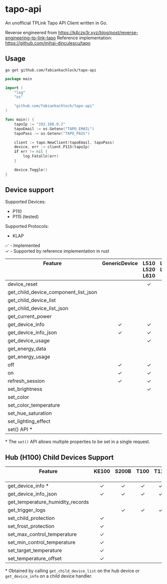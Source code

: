 # tapo-api

An unofficial TPLink Tapo API Client written in Go.

Reverse engineered from https://k4czp3r.xyz/blog/post/reverse-engineering-tp-link-tapo
Reference implementation: https://github.com/mihai-dinculescu/tapo

## Usage

```
go get github.com/fabiankachlock/tapo-api
```

```go
package main

import (
	"log"
	"os"

	"github.com/fabiankachlock/tapo-api"
)

func main() {
	tapoIp := "192.168.0.2"
	tapoEmail := os.Getenv("TAPO_EMAIL")
	tapoPass := os.Getenv("TAPO_PASS")

	client := tapo.NewClient(tapoEmail, tapoPass)
	device, err := client.P115(tapoIp)
	if err != nil {
		log.Fatalln(err)
	}

	device.Toggle()
}
```

## Device support

Supported Devices:
- P110
- P115 (tested)

Supported Protocols:
- KLAP

&#x2705; - Implemented \
&check; - Supported by reference implementation in rust

| Feature<br/><br/><br/>               | GenericDevice<br/><br/><br/> | L510<br/>L520<br/>L610 | L530<br/>L630<br/><br/> | L900<br/><br/><br/> | L920<br/>L930<br/><br/> | P100<br/>P105<br/><br/> | P110<br/>P115<br/><br/> | P300<br/><br/><br/> | H100<br/><br/><br/> |
| ------------------------------------ | :--------------------------: | :--------------------: | :---------------------: | :-----------------: | :---------------------: | :---------------------: | :---------------------: | :-----------------: | :-----------------: |
| device_reset                         |                              |        &check;         |         &check;         |       &check;       |         &check;         |         &check;         |        &#x2705;         |                     |                     |
| get_child_device_component_list_json |                              |                        |                         |                     |                         |                         |                         |       &check;       |       &check;       |
| get_child_device_list                |                              |                        |                         |                     |                         |                         |                         |       &check;       |       &check;       |
| get_child_device_list_json           |                              |                        |                         |                     |                         |                         |                         |       &check;       |       &check;       |
| get_current_power                    |                              |                        |                         |                     |                         |                         |        &#x2705;         |                     |                     |
| get_device_info                      |           &check;            |        &check;         |         &check;         |       &check;       |         &check;         |         &check;         |        &#x2705;         |       &check;       |       &check;       |
| get_device_info_json                 |           &check;            |        &check;         |         &check;         |       &check;       |         &check;         |         &check;         |        &#x2705;         |       &check;       |       &check;       |
| get_device_usage                     |                              |        &check;         |         &check;         |       &check;       |         &check;         |         &check;         |        &#x2705;         |                     |                     |
| get_energy_data                      |                              |                        |                         |                     |                         |                         |        &#x2705;         |                     |                     |
| get_energy_usage                     |                              |                        |                         |                     |                         |                         |        &#x2705;         |                     |                     |
| off                                  |           &check;            |        &check;         |         &check;         |       &check;       |         &check;         |         &check;         |        &#x2705;         |                     |                     |
| on                                   |           &check;            |        &check;         |         &check;         |       &check;       |         &check;         |         &check;         |        &#x2705;         |                     |                     |
| refresh_session                      |           &check;            |        &check;         |         &check;         |       &check;       |         &check;         |         &check;         |        &#x2705;         |       &check;       |       &check;       |
| set_brightness                       |                              |        &check;         |         &check;         |       &check;       |         &check;         |                         |                         |                     |                     |
| set_color                            |                              |                        |         &check;         |       &check;       |         &check;         |                         |                         |                     |                     |
| set_color_temperature                |                              |                        |         &check;         |       &check;       |         &check;         |                         |                         |                     |                     |
| set_hue_saturation                   |                              |                        |         &check;         |       &check;       |         &check;         |                         |                         |                     |                     |
| set_lighting_effect                  |                              |                        |                         |                     |         &check;         |                         |                         |                     |                     |
| set() API \*                         |                              |                        |         &check;         |       &check;       |         &check;         |                         |                         |                     |                     |

\* The `set()` API allows multiple properties to be set in a single request.

## Hub (H100) Child Devices Support

| Feature<br/><br/>                | KE100<br/><br/> | S200B<br/><br/> | T100<br/><br/> | T110<br/><br/> | T300<br/><br/> | T310<br/>T315 |
| -------------------------------- | :-------------: | :-------------: | :------------: | :------------: | :------------: | :-----------: |
| get_device_info \*               |     &check;     |     &check;     |    &check;     |    &check;     |    &check;     |    &check;    |
| get_device_info_json             |     &check;     |     &check;     |    &check;     |    &check;     |    &check;     |    &check;    |
| get_temperature_humidity_records |                 |                 |                |                |                |    &check;    |
| get_trigger_logs                 |                 |     &check;     |    &check;     |    &check;     |    &check;     |               |
| set_child_protection             |     &check;     |                 |                |                |                |               |
| set_frost_protection             |     &check;     |                 |                |                |                |               |
| set_max_control_temperature      |     &check;     |                 |                |                |                |               |
| set_min_control_temperature      |     &check;     |                 |                |                |                |               |
| set_target_temperature           |     &check;     |                 |                |                |                |               |
| set_temperature_offset           |     &check;     |                 |                |                |                |               |

\* Obtained by calling `get_child_device_list` on the hub device or `get_device_info` on a child device handler.
